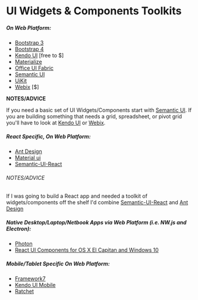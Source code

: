 # UI Widgets & Components Toolkits

##### On Web Platform:

* [Bootstrap 3](http://getbootstrap.com/components/)
* [Bootstrap 4](https://v4-alpha.getbootstrap.com/)
* [Kendo UI](http://www.telerik.com/kendo-ui) [free to $]
* [Materialize](http://materializecss.com/)
* [Office UI Fabric](http://dev.office.com/fabric)
* [Semantic UI](http://semantic-ui.com/)
* [UiKit](https://getuikit.com/index.html)
* [Webix](http://webix.com/) [$]

<div class="notes-advice">

**NOTES/ADVICE**

If you need a basic set of UI Widgets/Components start with [Semantic UI](http://semantic-ui.com/). If you are building something that needs a grid, spreadsheet, or pivot grid you'll have to look at [Kendo UI](http://www.telerik.com/kendo-ui) or [Webix](http://webix.com/).

</div>

##### React Specific, On Web Platform:

* [Ant Design](https://ant.design/)
* [Material ui](http://material-ui.com/)
* [Semantic-UI-React](http://react.semantic-ui.com/introduction)

###### NOTES/ADVICE

If I was going to build a React app and needed a toolkit of widgets/components off the shelf I'd combine [Semantic-UI-React](http://react.semantic-ui.com/introduction) and [Ant Design](https://ant.design/)

##### Native Desktop/Laptop/Netbook Apps via Web Platform (i.e. NW.js and Electron):

* [Photon](http://photonkit.com/)
* [React UI Components for OS X El Capitan and Windows 10](http://gabrielbull.github.io/react-desktop/)

##### Mobile/Tablet Specific On Web Platform:

* [Framework7](http://www.idangero.us/framework7)
* [Kendo UI Mobile](http://demos.telerik.com/kendo-ui/m/index)
* [Ratchet](http://goratchet.com/)






































 






